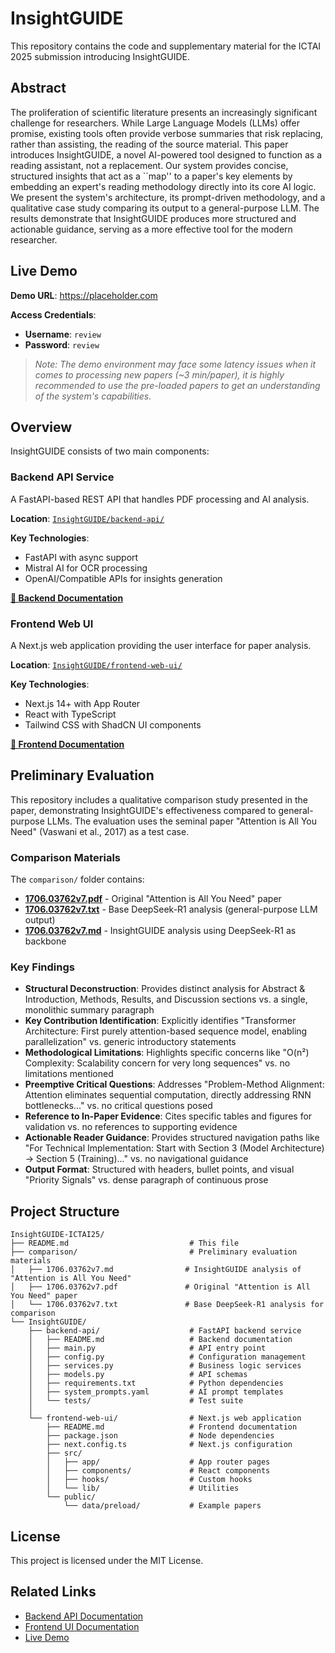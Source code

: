 # InsightGUIDE

This repository contains the code and supplementary material for the ICTAI 2025 submission introducing InsightGUIDE.

## Abstract

The proliferation of scientific literature presents an increasingly significant challenge for researchers. While Large Language Models (LLMs) offer promise, existing tools often provide verbose summaries that risk replacing, rather than assisting, the reading of the source material. This paper introduces InsightGUIDE, a novel AI-powered tool designed to function as a reading assistant, not a replacement. Our system provides concise, structured insights that act as a ``map'' to a paper's key elements by embedding an expert's reading methodology directly into its core AI logic. We present the system's architecture, its prompt-driven methodology, and a qualitative case study comparing its output to a general-purpose LLM. The results demonstrate that InsightGUIDE produces more structured and actionable guidance, serving as a more effective tool for the modern researcher.

## Live Demo

**Demo URL**: <https://placeholder.com>

**Access Credentials**:

- **Username**: `review`
- **Password**: `review`

> *Note: The demo environment may face some latency issues when it comes to processing new papers (~3 min/paper), it is highly recommended to use the pre-loaded papers to get an understanding of the system's capabilities.*


## Overview

InsightGUIDE consists of two main components:

### Backend API Service

A FastAPI-based REST API that handles PDF processing and AI analysis.

**Location**: [`InsightGUIDE/backend-api/`](./InsightGUIDE/backend-api/)

**Key Technologies**:

- FastAPI with async support
- Mistral AI for OCR processing
- OpenAI/Compatible APIs for insights generation

**[📖 Backend Documentation](./InsightGUIDE/backend-api/README.md)**

### Frontend Web UI

A Next.js web application providing the user interface for paper analysis.

**Location**: [`InsightGUIDE/frontend-web-ui/`](./InsightGUIDE/frontend-web-ui/)

**Key Technologies**:

- Next.js 14+ with App Router
- React with TypeScript
- Tailwind CSS with ShadCN UI components

**[📖 Frontend Documentation](./InsightGUIDE/frontend-web-ui/README.md)**

## Preliminary Evaluation

This repository includes a qualitative comparison study presented in the paper, demonstrating InsightGUIDE's effectiveness compared to general-purpose LLMs. The evaluation uses the seminal paper "Attention is All You Need" (Vaswani et al., 2017) as a test case.

### Comparison Materials

The `comparison/` folder contains:

- **[1706.03762v7.pdf](./comparison/1706.03762v7.pdf)** - Original "Attention is All You Need" paper
- **[1706.03762v7.txt](./comparison/1706.03762v7.txt)** - Base DeepSeek-R1 analysis (general-purpose LLM output)
- **[1706.03762v7.md](./comparison/1706.03762v7.md)** - InsightGUIDE analysis using DeepSeek-R1 as backbone

### Key Findings

- **Structural Deconstruction**: Provides distinct analysis for Abstract & Introduction, Methods, Results, and Discussion sections vs. a single, monolithic summary paragraph
- **Key Contribution Identification**: Explicitly identifies "Transformer Architecture: First purely attention-based sequence model, enabling parallelization" vs. generic introductory statements
- **Methodological Limitations**: Highlights specific concerns like "O(n²) Complexity: Scalability concern for very long sequences" vs. no limitations mentioned
- **Preemptive Critical Questions**: Addresses "Problem-Method Alignment: Attention eliminates sequential computation, directly addressing RNN bottlenecks..." vs. no critical questions posed
- **Reference to In-Paper Evidence**: Cites specific tables and figures for validation vs. no references to supporting evidence
- **Actionable Reader Guidance**: Provides structured navigation paths like "For Technical Implementation: Start with Section 3 (Model Architecture) → Section 5 (Training)..." vs. no navigational guidance
- **Output Format**: Structured with headers, bullet points, and visual "Priority Signals" vs. dense paragraph of continuous prose

## Project Structure

```text
InsightGUIDE-ICTAI25/
├── README.md                           # This file
├── comparison/                         # Preliminary evaluation materials
│   ├── 1706.03762v7.md                # InsightGUIDE analysis of "Attention is All You Need"
│   ├── 1706.03762v7.pdf               # Original "Attention is All You Need" paper
│   └── 1706.03762v7.txt               # Base DeepSeek-R1 analysis for comparison
└── InsightGUIDE/
    ├── backend-api/                    # FastAPI backend service
    │   ├── README.md                   # Backend documentation
    │   ├── main.py                     # API entry point
    │   ├── config.py                   # Configuration management
    │   ├── services.py                 # Business logic services
    │   ├── models.py                   # API schemas
    │   ├── requirements.txt            # Python dependencies
    │   ├── system_prompts.yaml         # AI prompt templates
    │   └── tests/                      # Test suite
    │
    └── frontend-web-ui/                # Next.js web application
        ├── README.md                   # Frontend documentation
        ├── package.json                # Node dependencies
        ├── next.config.ts              # Next.js configuration
        ├── src/
        │   ├── app/                    # App router pages
        │   ├── components/             # React components
        │   ├── hooks/                  # Custom hooks
        │   └── lib/                    # Utilities
        └── public/
            └── data/preload/           # Example papers
```

## License

This project is licensed under the MIT License.

## Related Links

- [Backend API Documentation](./InsightGUIDE/backend-api/README.md)
- [Frontend UI Documentation](./InsightGUIDE/frontend-web-ui/README.md)
- [Live Demo](https://placeholder.com)
